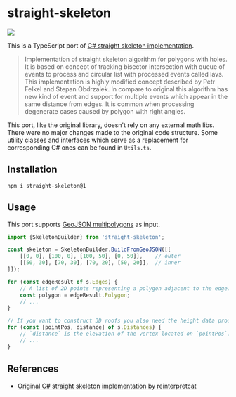 # straight-skeleton

![](https://i.imgur.com/ecT8io4.png)

This is a TypeScript port of [C# straight skeleton
implementation](https://github.com/reinterpretcat/csharp-libs/tree/master/straight_skeleton).

> Implementation of straight skeleton algorithm for polygons with holes. It is based on concept of tracking bisector intersection with queue of events to process and circular list with processed events called lavs. This implementation is highly modified concept described by Petr Felkel and Stepan Obdrzalek. In compare to original this algorithm has new kind of event and support for multiple events which appear in the same distance from edges. It is common when processing degenerate cases caused by polygon with right angles.

This port, like the original library, doesn't rely on any external math libs. There were no major changes made to the original code structure. Some utility classes and interfaces which serve as a replacement for corresponding C# ones can be found in `Utils.ts`.

## Installation

`npm i straight-skeleton@1`

## Usage

This port supports [GeoJSON multipolygons](https://geojson.org/geojson-spec.html#multipolygon) as input.

```typescript
import {SkeletonBuilder} from 'straight-skeleton';

const skeleton = SkeletonBuilder.BuildFromGeoJSON([[
	[[0, 0], [100, 0], [100, 50], [0, 50]],    // outer
	[[50, 30], [70, 30], [70, 20], [50, 20]],  // inner
]]);

for (const edgeResult of s.Edges) {
	// A list of 2D points representing a polygon adjacent to the edge.
	const polygon = edgeResult.Polygon;
	// ...
}

// If you want to construct 3D roofs you also need the height data produced by the builder.
for (const [pointPos, distance] of s.Distances) {
	// `distance` is the elevation of the vertex located on `pointPos`.
	// ...
}
```

## References

* [Original C# straight skeleton implementation by reinterpretcat](https://github.com/reinterpretcat/csharp-libs/tree/master/straight_skeleton)
